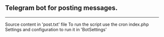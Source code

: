 ## Telegram bot for posting messages.
---
Source content in 'post.txt' file
To run the script use the cron index.php
Settings and configuration to run it in 'BotSettings'